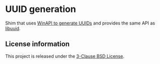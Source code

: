 UUID generation
===============

Shim that uses [WinAPI to generate UUIDs](https://learn.microsoft.com/en-us/windows/win32/api/rpcdce/nf-rpcdce-uuidcreate) and provides the same API as [libuuid](https://github.com/util-linux/util-linux/tree/master/libuuid).

License information
-------------------

This project is released under the [3-Clause BSD License](https://opensource.org/license/bsd-3-clause/).
